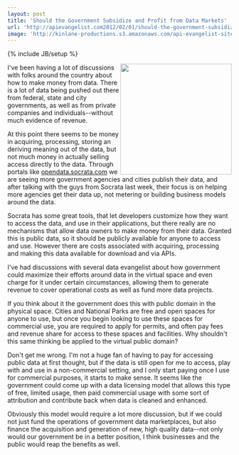 ```yaml
---
layout: post
title: 'Should the Government Subsidize and Profit from Data Markets'
url: 'http://apievangelist.com2012/02/01/should-the-government-subsidize-and-profit-from-data-markets/'
image: 'http://kinlane-productions.s3.amazonaws.com/api-evangelist-site/blog/nationl-park-ranger.jpg'
---
```

{% include JB/setup %}
<p>
     <img src="http://kinlane-productions.s3.amazonaws.com/api-evangelist/federal-government/nationl-park-ranger.jpg"  width="250" align="right" />
</p>
<p>
     I've been having a lot of discussions with folks around the country about how to make money from data. There is a lot of data being pushed out there from federal, state and city governments, as well as from private companies and individuals--without much evidence of revenue.
</p>
<p>
     At this point there seems to be money in acquiring, processing, storing an deriving meaning out of the data, but not much money in actually selling access directly to the data. Through portals like <a href="http://opendata.socrata.com/">opendata.socrata.com</a> we are seeing more government agencies and cities publish their data, and after talking with the guys from Socrata last week, their focus is on helping more agencies get their data up, not metering or building business models around the data. 
</p>
<p>
     Socrata has some great tools, that let developers customize how they want to access the data, and use in their applications, but there really are no mechanisms that allow data owners to make money from their data. Granted this is public data, so it should be publicly available for anyone to access and use. However there are costs associated with acquiring, processing and making this data available for download and via APIs.
</p>
<p>
     I've had discussions with several data evangelist about how government could maximize their efforts around data in the virtual space and even charge for it under certain circumstances, allowing them to generate revenue to cover operational costs as well as fund more data projects.
</p>
<p>
     If you think about it the government does this with public domain in the physical space. Cities and National Parks are free and open spaces for anyone to use, but once you begin looking to use these spaces for commercial use, you are required to apply for permits, and often pay fees and revenue share for access to these spaces and facilities. Why shouldn't this same thinking be applied to the virtual public domain?
</p>
<p>
     Don't get me wrong. I'm not a huge fan of having to pay for accessing public data at first thought, but if the data is still open for me to access, play with and use in a non-commercial setting, and I only start paying once I use for commercial purposes, it starts to make sense. It seems like the government could come up with a data licensing model that allows this type of free, limited usage, then paid commercial usage with some sort of attribution and contribute back when data is cleaned and enhanced.
</p>
<p>
     Obviously this model would require a lot more discussion, but if we could not just fund the operations of government data marketplaces, but also finance the acquisition and generation of new, high quality data--not only would our government be in a better position, I think businesses and the public would reap the benefits as well.
</p>
